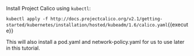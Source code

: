 Install Project Calico using `kubectl`:

`
kubectl apply -f http://docs.projectcalico.org/v2.1/getting-started/kubernetes/installation/hosted/kubeadm/1.6/calico.yaml
`{{execute}}

This will also install a pod.yaml and network-policy.yaml for us to use later in this tutorial.